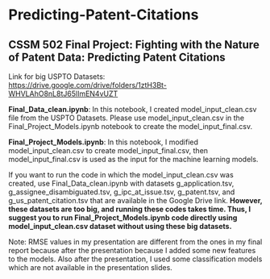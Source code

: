 # Predicting-Patent-Citations
## CSSM 502 Final Project: Fighting with the Nature of Patent Data: Predicting Patent Citations

Link for big USPTO Datasets: https://drive.google.com/drive/folders/1ztH3Bt-WHVLAhO8nL8tJ65lImEN4vUZT


**Final_Data_clean.ipynb**: In this notebook, I created model_input_clean.csv file from the USPTO Datasets. Please use model_input_clean.csv in the Final_Project_Models.ipynb notebook to create the model_input_final.csv.

**Final_Project_Models.ipynb**: In this notebook, I modified model_input_clean.csv to create model_input_final.csv, then model_input_final.csv is used as the input for the machine learning models. 

If you want to run the code in which the model_input_clean.csv was created, use Final_Data_clean.ipynb with datasets g_application.tsv, g_assignee_disambiguated.tsv, g_ipc_at_issue.tsv, g_patent.tsv, and g_us_patent_citation.tsv that are available in the Google Drive link. **However, these datasets are too big, and running these codes takes time. Thus, I suggest you to run Final_Project_Models.ipynb code directly using model_input_clean.csv dataset without using these big datasets.**


Note: RMSE values in my presentation are different from the ones in my final report because after the presentation because I added some new features to the models. Also after the presentation, I used some classification models which are not available in the presentation slides.
